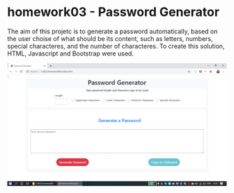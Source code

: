# homework03 - Password Generator

The aim of this projetc is to generate a password automatically, based on the user choise of what should be its content, such as letters, numbers, special characteres, and the number of characteres.
To create this solution, HTML, Javascript and Bootstrap were used.

![Screenshot](screenshot.png)

